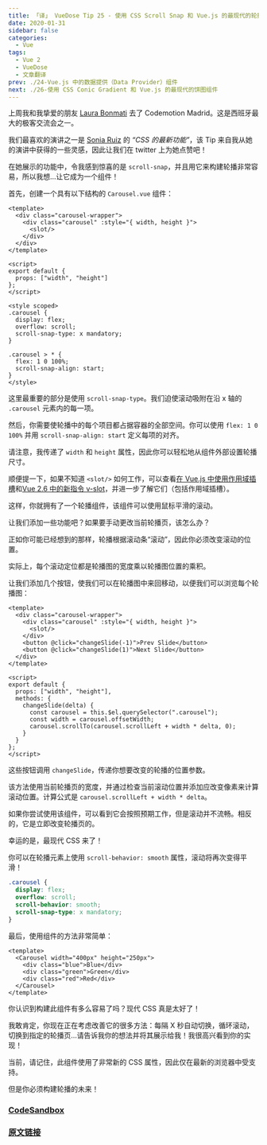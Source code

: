 ```yaml
---
title: 「译」 VueDose Tip 25 - 使用 CSS Scroll Snap 和 Vue.js 的最现代的轮播组件
date: 2020-01-31
sidebar: false
categories:
  - Vue
tags:
  - Vue 2
  - VueDose
  - 文章翻译
prev: ./24-Vue.js 中的数据提供（Data Provider）组件
next: ./26-使用 CSS Conic Gradient 和 Vue.js 的最现代的饼图组件
---
```


上周我和我挚爱的朋友 [Laura Bonmati](https://twitter.com/laurabonmati) 去了 Codemotion Madrid。这是西班牙最大的极客交流会之一。

我们最喜欢的演讲之一是 [Sonia Ruiz](https://twitter.com/Yune__vk) 的 *“CSS 的最新功能”*，该 Tip 来自我从她的演讲中获得的一些灵感，因此让我们在 twitter 上为她点赞吧！

在她展示的功能中，令我感到惊喜的是 `scroll-snap`，并且用它来构建轮播非常容易，所以我想...让它成为一个组件！

首先，创建一个具有以下结构的 `Carousel.vue` 组件：

```vue
<template>
  <div class="carousel-wrapper">
    <div class="carousel" :style="{ width, height }">
      <slot/>
    </div>
  </div>
</template>

<script>
export default {
  props: ["width", "height"]
};
</script>

<style scoped>
.carousel {
  display: flex;
  overflow: scroll;
  scroll-snap-type: x mandatory;
}

.carousel > * {
  flex: 1 0 100%;
  scroll-snap-align: start;
}
</style>
```

这里最重要的部分是使用 `scroll-snap-type`。我们迫使滚动吸附在沿 x 轴的 `.carousel` 元素内的每一项。

然后，你需要使轮播中的每个项目都占据容器的全部空间。你可以使用 `flex: 1 0 100%` 并用 `scroll-snap-align: start` 定义每项的对齐。

请注意，我传递了 `width` 和 `height` 属性，因此你可以轻松地从组件外部设置轮播尺寸。

顺便提一下，如果不知道 `<slot/>` 如何工作，可以查看[在 Vue.js 中使用作用域插槽](/articles/Vue/VueDose/23-在%20Vue.js%20中使用作用域插槽)和[Vue 2.6 中的新指令 v-slot](/articles/Vue/VueDose/4-Vue%202.6%20中的新指令%20v-slot)，并进一步了解它们（包括作用域插槽）。

这样，你就拥有了一个轮播组件，该组件可以使用鼠标平滑的滚动。

让我们添加一些功能吧？如果要手动更改当前轮播页，该怎么办？

正如你可能已经想到的那样，轮播根据滚动条“滚动”，因此你必须改变滚动的位置。

实际上，每个滚动定位都是轮播图的宽度乘以轮播图位置的乘积。

让我们添加几个按钮，使我们可以在轮播图中来回移动，以便我们可以浏览每个轮播图：

```vue
<template>
  <div class="carousel-wrapper">
    <div class="carousel" :style="{ width, height }">
      <slot/>
    </div>
    <button @click="changeSlide(-1)">Prev Slide</button>
    <button @click="changeSlide(1)">Next Slide</button>
  </div>
</template>

<script>
export default {
  props: ["width", "height"],
  methods: {
    changeSlide(delta) {
      const carousel = this.$el.querySelector(".carousel");
      const width = carousel.offsetWidth;
      carousel.scrollTo(carousel.scrollLeft + width * delta, 0);
    }
  }
};
</script>
```

这些按钮调用 `changeSlide`，传递你想要改变的轮播的位置参数。

该方法使用当前轮播页的宽度，并通过检查当前滚动位置并添加应改变像素来计算滚动位置。计算公式是 `carousel.scrollLeft + width * delta`。

如果你尝试使用该组件，可以看到它会按照预期工作，但是滚动并不流畅。相反的，它是立即改变轮播页的。

幸运的是，最现代 CSS 来了！

你可以在轮播元素上使用 `scroll-behavior: smooth` 属性，滚动将再次变得平滑！

```css
.carousel {
  display: flex;
  overflow: scroll;
  scroll-behavior: smooth;
  scroll-snap-type: x mandatory;
}
```

最后，使用组件的方法非常简单：

```vue
<template>
  <Carousel width="400px" height="250px">
    <div class="blue">Blue</div>
    <div class="green">Green</div>
    <div class="red">Red</div>
  </Carousel>
</template>
```

你认识到构建此组件有多么容易了吗？现代 CSS 真是太好了！

我敢肯定，你现在正在考虑改善它的很多方法：每隔 X 秒自动切换，循环滚动，切换到指定的轮播页...请告诉我你的想法并将其展示给我！我很高兴看到你的实现！

当前，请记住，此组件使用了非常新的 CSS 属性，因此仅在最新的浏览器中受支持。

但是你必须构建轮播的未来！

### [CodeSandbox](https://codesandbox.io/s/carousel-component-5zkbe)

### [原文链接](https://vuedose.tips/tips/the-most-modern-carousel-component-using-css-scroll-snap-and-vue-js)
